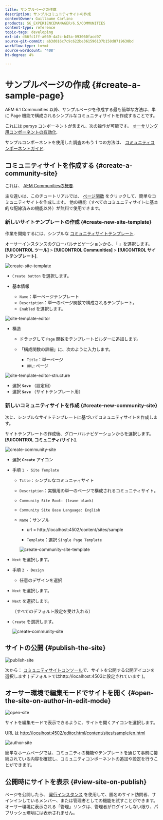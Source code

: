 ```yaml
---
title: サンプルページの作成
description: サンプルコミュニティサイトの作成
contentOwner: Guillaume Carlino
products: SG_EXPERIENCEMANAGER/6.5/COMMUNITIES
content-type: reference
topic-tags: developing
exl-id: d66fc1ff-a669-4a2c-b45a-093060facd97
source-git-commit: ab3d016c7c9c622be361596137b150d8719630bd
workflow-type: tm+mt
source-wordcount: '408'
ht-degree: 4%

---
```


# サンプルページの作成 {#create-a-sample-page}

AEM 6.1 Communities 以降、サンプルページを作成する最も簡単な方法は、単に Page 機能で構成されるシンプルなコミュニティサイトを作成することです。

これには parsys コンポーネントが含まれ、次の操作が可能です。 [オーサリング用コンポーネントの有効化](basics.md#accessing-communities-components).

サンプルコンポーネントを使用した調査のもう 1 つの方法は、 [コミュニティコンポーネントガイド](components-guide.md).

## コミュニティサイトを作成する {#create-a-community-site}

これは、 [AEM Communitiesの概要](getting-started.md).

主な違いは、このチュートリアルでは、 [ページ関数](functions.md#page-function) をクリックして、簡単なコミュニティサイトを作成します。 他の機能（すべてのコミュニティサイトに基本的な配線済みの機能以外）が無料で使用できます。

### 新しいサイトテンプレートの作成 {#create-new-site-template}

作業を開始するには、シンプルな [コミュニティサイトテンプレート](sites.md).

オーサーインスタンスのグローバルナビゲーションから、「 」を選択します。 **[!UICONTROL ツール]** > **[!UICONTROL Communities]** > **[!UICONTROL サイトテンプレート]**.

![create-site-template](assets/create-site-template1.png)

* `Create button` を選択します。
* 基本情報

   * `Name`：単一ページテンプレート
   * `Description`：単一のページ関数で構成されるテンプレート。
   * `Enabled` を選択します。

![site-template-editor](assets/site-template-editor.png)

* 構造

   * ドラッグして `Page` 関数をテンプレートビルダーに追加します。
   * 「構成関数の詳細」に、次のように入力します。

      * `Title`：単一ページ
      * `URL`: ページ

![site-template-editor-structure](assets/site-template-editor1.png)

* 選択 **`Save`** （設定用）
* 選択 **`Save`** （サイトテンプレート用）

### 新しいコミュニティサイトを作成 {#create-new-community-site}

次に、シンプルなサイトテンプレートに基づいてコミュニティサイトを作成します。

サイトテンプレートの作成後、グローバルナビゲーションからを選択します。 **[!UICONTROL コミュニティ/サイト]**.

![create-community-site](assets/create-community-site1.png)

* 選択 **`Create`** アイコン

* 手順 `1 - Site Template`

   * `Title`：シンプルなコミュニティサイト
   * `Description`：実験用の単一のページで構成されるコミュニティサイト。
   * `Community Site Root: (leave blank)`
   * `Community Site Base Language: English`
   * `Name`：サンプル

      * url = http://localhost:4502/content/sites/sample

      * `Template`：選択 `Single Page Template`

     ![create-community-site-template](assets/create-community-site-template.png)

* `Next` を選択します。
* 手順 `2 - Design`

   * 任意のデザインを選択

* `Next` を選択します。
* `Next` を選択します。

  （すべてのデフォルト設定を受け入れる）

* `Create` を選択します。

  ![create-community-site](assets/create-community-site.png)

## サイトの公開 {#publish-the-site}

![publish-site](assets/publish-site.png)

次から： [コミュニティサイトコンソール](sites-console.md)で、サイトを公開する公開アイコンを選択します ( デフォルトではhttp://localhost:4503に設定されています )。

## オーサー環境で編集モードでサイトを開く {#open-the-site-on-author-in-edit-mode}

![open-site](assets/open-site.png)

サイトを編集モードで表示できるように、サイトを開くアイコンを選択します。

URL は [http://localhost:4502/editor.html/content/sites/sample/en.html](http://localhost:4502/editor.html/content/sites/sample/en.html)

![author-site](assets/author-site.png)

簡単なホームページでは、コミュニティの機能やテンプレートを通じて事前に接続されている内容を確認し、コミュニティコンポーネントの追加や設定を行うことができます。

## 公開時にサイトを表示 {#view-site-on-publish}

ページを公開したら、 [発行インスタンス](http://localhost:4503/content/sites/sample/en.html) を使用して、匿名のサイト訪問者、サインインしているメンバー、または管理者としての機能を試すことができます。 オーサー環境に表示される「管理」リンクは、管理者がログインしない限り、パブリッシュ環境には表示されません。
